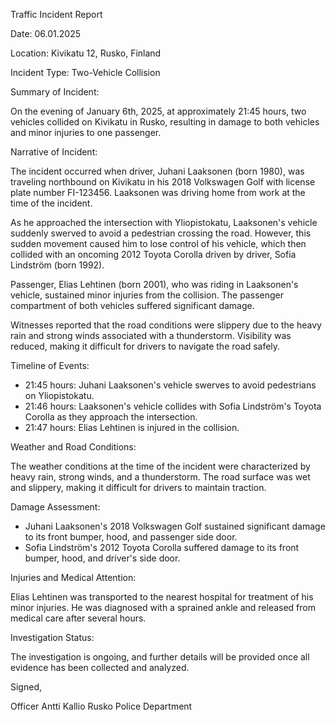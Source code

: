 Traffic Incident Report

Date: 06.01.2025

Location: Kivikatu 12, Rusko, Finland

Incident Type: Two-Vehicle Collision

Summary of Incident:

On the evening of January 6th, 2025, at approximately 21:45 hours, two vehicles collided on Kivikatu in Rusko, resulting in damage to both vehicles and minor injuries to one passenger.

Narrative of Incident:

The incident occurred when driver, Juhani Laaksonen (born 1980), was traveling northbound on Kivikatu in his 2018 Volkswagen Golf with license plate number FI-123456. Laaksonen was driving home from work at the time of the incident.

As he approached the intersection with Yliopistokatu, Laaksonen's vehicle suddenly swerved to avoid a pedestrian crossing the road. However, this sudden movement caused him to lose control of his vehicle, which then collided with an oncoming 2012 Toyota Corolla driven by driver, Sofia Lindström (born 1992).

Passenger, Elias Lehtinen (born 2001), who was riding in Laaksonen's vehicle, sustained minor injuries from the collision. The passenger compartment of both vehicles suffered significant damage.

Witnesses reported that the road conditions were slippery due to the heavy rain and strong winds associated with a thunderstorm. Visibility was reduced, making it difficult for drivers to navigate the road safely.

Timeline of Events:

- 21:45 hours: Juhani Laaksonen's vehicle swerves to avoid pedestrians on Yliopistokatu.
- 21:46 hours: Laaksonen's vehicle collides with Sofia Lindström's Toyota Corolla as they approach the intersection.
- 21:47 hours: Elias Lehtinen is injured in the collision.

Weather and Road Conditions:

The weather conditions at the time of the incident were characterized by heavy rain, strong winds, and a thunderstorm. The road surface was wet and slippery, making it difficult for drivers to maintain traction.

Damage Assessment:

- Juhani Laaksonen's 2018 Volkswagen Golf sustained significant damage to its front bumper, hood, and passenger side door.
- Sofia Lindström's 2012 Toyota Corolla suffered damage to its front bumper, hood, and driver's side door.

Injuries and Medical Attention:

Elias Lehtinen was transported to the nearest hospital for treatment of his minor injuries. He was diagnosed with a sprained ankle and released from medical care after several hours.

Investigation Status:

The investigation is ongoing, and further details will be provided once all evidence has been collected and analyzed.

Signed,

Officer Antti Kallio
Rusko Police Department